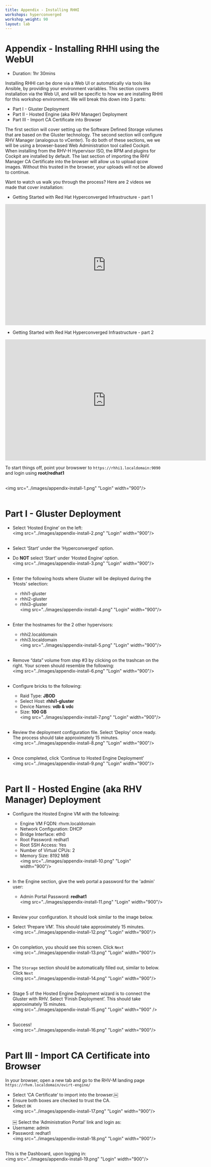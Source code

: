 ```yaml
---
title: Appendix - Installing RHHI
workshops: hyperconverged
workshop_weight: 90
layout: lab
---
```


# Appendix - Installing RHHI using the WebUI

* Duration: 1hr 30mins

Installing RHHI can be done via a Web UI or automatically via tools like Ansible, by providing your environment variables. This section covers installation via the Web UI, and will be specific to how we are installing RHHI for this workshop environment. We will break this down into 3 parts:

- Part I - Gluster Deployment
- Part II - Hosted Engine (aka RHV Manager) Deployment
- Part III - Import CA Certificate into Browser

The first section will cover setting up the Software Defined Storage volumes that are based on the Gluster technology. The second section will configure RHV Manager (analogous to vCenter). To do both of these sections, we we will be using a browser-based Web Administration tool called Cockpit. When installing from the RHV-H Hypervisor ISO, the RPM and plugins for Cockpit are installed by default. The last section of importing the RHV Manager CA Certificate into the browser will allow us to upload qcow images. Without this trusted in the browser, your uploads will not be allowed to continue.

Want to watch us walk you through the process? Here are 2 videos we made that cover installation:

- Getting Started with Red Hat Hyperconverged Infrastructure - part 1
<div class="embed video-player">
<iframe class="youtube-player" type="text/html"
    width="640" height="385"
    src="http://www.youtube.com/embed/VMH-u6wNPoY"
    allowfullscreen frameborder="0">
    </iframe>
</div>

- Getting Started with Red Hat Hyperconverged Infrastructure - part 2
<div class="embed video-player">
<iframe class="youtube-player" type="text/html"
    width="640" height="385"
    src="http://www.youtube.com/embed/1Mq-tftZddo"
    allowfullscreen frameborder="0">
    </iframe>
</div>


To start things off, point your browswer to `https://rhhi1.localdomain:9090` and login using **root/redhat1**

<br><img src="../images/appendix-install-1.png" "Login" width="900"/><br><br>


# Part I - Gluster Deployment

- Select ‘Hosted Engine’ on the left:
<br><img src="../images/appendix-install-2.png" "Login" width="900"/><br><br>

- Select ‘Start’ under the ‘Hyperconverged’ option.
- Do **NOT** select ‘Start’ under ‘Hosted Engine’ option.
<br><img src="../images/appendix-install-3.png" "Login" width="900"/><br><br>

- Enter the following hosts where Gluster will be deployed during the ‘Hosts’ selection:
  - rhhi1-gluster
  - rhhi2-gluster
  - rhhi3-gluster
<br><img src="../images/appendix-install-4.png" "Login" width="900"/><br><br>

- Enter the hostnames for the 2 other hypervisors:
  - rhhi2.localdomain
  - rhhi3.localdomain
<br><img src="../images/appendix-install-5.png" "Login" width="900"/><br><br>

- Remove “data” volume from step #3 by clicking on the trashcan on the right. Your screen should resemble the following:
<br><img src="../images/appendix-install-6.png" "Login" width="900"/><br><br>

- Configure bricks to the following:
  - Raid Type:    **JBOD**
  - Select Host:  **rhhi1-gluster**
  - Device Names: **vdb & vdc**
  - Size:         **100 GB**
<br><img src="../images/appendix-install-7.png" "Login" width="900"/><br><br>

- Review the deployment configuration file. Select ‘Deploy’ once ready. The process should take approximately 15 minutes.
<br><img src="../images/appendix-install-8.png" "Login" width="900"/><br><br>

- Once completed, click ‘Continue to Hosted Engine Deployment’
<br><img src="../images/appendix-install-9.png" "Login" width="900"/><br><br>


# Part II - Hosted Engine (aka RHV Manager) Deployment

- Configure the Hosted Engine VM with the following:
  - Engine VM FQDN:           rhvm.localdomain
  - Network Configuration:    DHCP
  - Bridge Interface:         eth0
  - Root Password:            redhat1
  - Root SSH Access:          Yes
  - Number of Virtual CPUs:   2
  - Memory Size:              8192 MiB
<br><img src="../images/appendix-install-10.png" "Login" width="900"/><br><br>

- In the Engine section, give the web portal a password for the 'admin' user:
  - Admin Portal Password:    **redhat1**
<br><img src="../images/appendix-install-11.png" "Login" width="900"/><br><br>

- Review your configuration. It should look similar to the image below.
- Select ‘Prepare VM’. This should take approximately 15 minutes.
<br><img src="../images/appendix-install-12.png" "Login" width="900"/><br><br>

- On completion, you should see this screen. Click `Next`
<br><img src="../images/appendix-install-13.png" "Login" width="900"/><br><br>

- The `Storage` section should be automatically filled out, similar to below. Click `Next`
<br><img src="../images/appendix-install-14.png" "Login" width="900"/><br><br>

- Stage 5 of the Hosted Engine Deployment wizard is to connect the Gluster with RHV. Select ‘Finish Deployment’. This should take approximately 15 minutes.
<br><img src="../images/appendix-install-15.png" "Login" width="900" /><br><br>

- Success!
<br><img src="../images/appendix-install-16.png" "Login" width="900"/><br><br>


# Part III - Import CA Certificate into Browser

In your browser, open a new tab and go to the RHV-M landing page `https://rhvm.localdomain/ovirt-engine/`
- Select ‘CA Certificate’ to import into the browser.￼
- Ensure both boxes are checked to trust the CA.
- Select `OK`
<br><img src="../images/appendix-install-17.png" "Login" width="900"/><br><br>
￼
Select the ‘Administration Portal’ link and login as:
- Username:        admin
- Password:        redhat1
<br><img src="../images/appendix-install-18.png" "Login" width="900"/><br><br>

This is the Dashboard, upon logging in:
<br><img src="../images/appendix-install-19.png" "Login" width="900"/><br><br>
